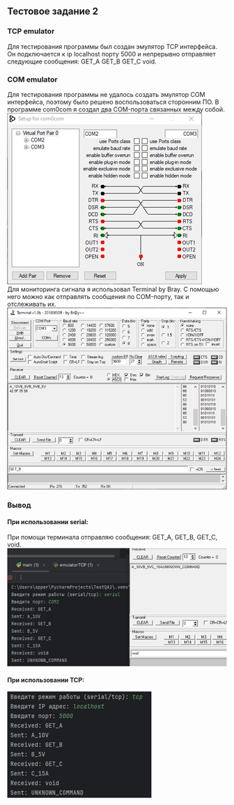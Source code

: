 ## Тестовое задание 2
### TCP emulator
Для тестирования программы был создан эмулятор TCP интерфейса. Он подключается к ip localhost порту 5000 и непрерывно отправляет следующие сообщения: 
GET_A GET_B GET_C void.
### COM emulator
Для тестирования программы не удалось создать эмулятор СOM интерфейса, поэтому было решено воспользоваться сторонним ПО. В программе com0com я создал два COM-порта связанных между собой.<br/>![img.png](img_for_md_file/img.png)<br/>
Для мониторинга сигнала я использовал Terminal by Bray. С помощью него можно как отправлять сообщения по COM-порту, так и отслеживать их.<br/>
![img_1.png](img_for_md_file/img_1.png)
### Вывод
#### При использовании serial:
При помощи терминала отправляю сообщения: GET_A, GET_B, GET_C, void.
![img_2.png](img_for_md_file/img_2.png)
#### При использовании TCP:
![img_3.png](img_for_md_file/img_3.png)
